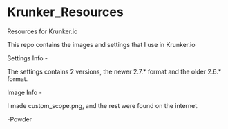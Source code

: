 # Krunker_Resources
Resources for Krunker.io



This repo contains the images and settings that I use in Krunker.io



Settings Info -


The settings contains 2 versions, the newer 2.7.* format and the older 2.6.* format.



Image Info -


I made custom_scope.png, and the rest were found on the internet.




-Powder
